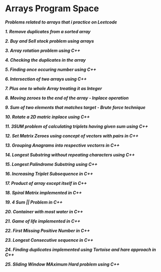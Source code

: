 # Arrays Program Space


***Problems related to arrays that i practice on Leetcode***

***1. Remove duplicates from a sorted array***

***2. Buy and Sell stock problem using arrays***

***3. Array rotation problem using C++***

***4. Checking the duplicates in the array***

***5. Finding once occuring number using C++***

***6. Intersection of two arrays using C++***

***7. Plus one to whole Array treating it as Integer***

***8. Moving zeroes to the end of the array - Inplace operation***

***9. Sum of two elements that matches target - Brute force technique***

***10. Rotate a 2D matric inplace using C++***

***11. 3SUM problem of calculating triplets having given sum using C++***

***12. Set Matrix Zeroes using concept of vectors with pairs in C++***

***13. Grouping Anagrams into respective vectorrs in C++***

***14. Longest Substring without repeating characters using C++***

***15. Longest Palindrome Substring using C++***

***16. Increasing Triplet Subsequence in C++***

***17. Product of array except itself in C++***

***18. Spiral Matrix implemented in C++***

***19. 4 Sum || Problem in C++***

***20. Container with most water in C++***

***21. Game of life implemented in C++***

***22. First Missing Positive Number in C++***

***23. Longest Consecutive sequence in C++***

***24. Finding duplicates implemented using Tortoise and hare approach in C++***

***25. Sliding Window MAximum Hard problem using C++***




